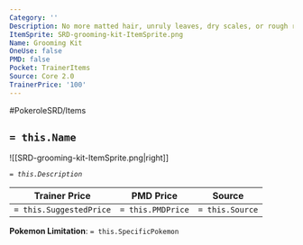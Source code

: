```yaml
---
Category: ''
Description: No more matted hair, unruly leaves, dry scales, or rough rocks!
ItemSprite: SRD-grooming-kit-ItemSprite.png
Name: Grooming Kit
OneUse: false
PMD: false
Pocket: TrainerItems
Source: Core 2.0
TrainerPrice: '100'
---
```


#PokeroleSRD/Items

## `= this.Name`

![[SRD-grooming-kit-ItemSprite.png|right]]

*`= this.Description`*

| Trainer Price           | PMD Price         | Source | 
| ----------------------- | ----------------- | ------ |
| `= this.SuggestedPrice` | `= this.PMDPrice` | `= this.Source`

**Pokemon Limitation**: `= this.SpecificPokemon`
